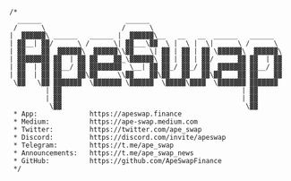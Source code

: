 ```
/*
  ______                     ______                                 
 /      \                   /      \                                
|  ▓▓▓▓▓▓\ ______   ______ |  ▓▓▓▓▓▓\__   __   __  ______   ______  
| ▓▓__| ▓▓/      \ /      \| ▓▓___\▓▓  \ |  \ |  \|      \ /      \ 
| ▓▓    ▓▓  ▓▓▓▓▓▓\  ▓▓▓▓▓▓\\▓▓    \| ▓▓ | ▓▓ | ▓▓ \▓▓▓▓▓▓\  ▓▓▓▓▓▓\
| ▓▓▓▓▓▓▓▓ ▓▓  | ▓▓ ▓▓    ▓▓_\▓▓▓▓▓▓\ ▓▓ | ▓▓ | ▓▓/      ▓▓ ▓▓  | ▓▓
| ▓▓  | ▓▓ ▓▓__/ ▓▓ ▓▓▓▓▓▓▓▓  \__| ▓▓ ▓▓_/ ▓▓_/ ▓▓  ▓▓▓▓▓▓▓ ▓▓__/ ▓▓
| ▓▓  | ▓▓ ▓▓    ▓▓\▓▓     \\▓▓    ▓▓\▓▓   ▓▓   ▓▓\▓▓    ▓▓ ▓▓    ▓▓
 \▓▓   \▓▓ ▓▓▓▓▓▓▓  \▓▓▓▓▓▓▓ \▓▓▓▓▓▓  \▓▓▓▓▓\▓▓▓▓  \▓▓▓▓▓▓▓ ▓▓▓▓▓▓▓ 
         | ▓▓                                             | ▓▓      
         | ▓▓                                             | ▓▓      
          \▓▓                                              \▓▓         
 * App:             https://apeswap.finance
 * Medium:          https://ape-swap.medium.com
 * Twitter:         https://twitter.com/ape_swap
 * Discord:         https://discord.com/invite/apeswap
 * Telegram:        https://t.me/ape_swap
 * Announcements:   https://t.me/ape_swap_news
 * GitHub:          https://github.com/ApeSwapFinance
 */
```

<!--

**Here are some ideas to get you started:**

🙋‍♀️ A short introduction - what is your organization all about?
🌈 Contribution guidelines - how can the community get involved?
👩‍💻 Useful resources - where can the community find your docs? Is there anything else the community should know?
🍿 Fun facts - what does your team eat for breakfast?
🧙 Remember, you can do mighty things with the power of [Markdown](https://docs.github.com/github/writing-on-github/getting-started-with-writing-and-formatting-on-github/basic-writing-and-formatting-syntax)
-->
